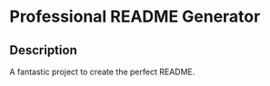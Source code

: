 
# Professional README Generator
    
## Description
A fantastic project to create the perfect README. 

    
